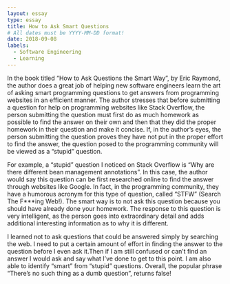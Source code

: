 ```yaml
---
layout: essay
type: essay
title: How to Ask Smart Questions
# All dates must be YYYY-MM-DD format!
date: 2018-09-08
labels:
  - Software Engineering
  - Learning
---
```


In the book titled “How to Ask Questions the Smart Way”, by Eric Raymond, the author does a great job of helping new software engineers learn the art of asking smart programming questions to get answers from programming websites in an efficient manner. The author stresses that before submitting a question for help on programming websites like Stack Overflow, the person submitting the question must first do as much homework as possible to find the answer on their own and then that they did the proper homework in their question and make it concise. If, in the author’s eyes, the person submitting the question proves they have not put in the proper effort to find the answer, the question posed to the programming community will be viewed as a “stupid” question.

For example, a “stupid” question I noticed on Stack Overflow is “Why are there different bean management annotations”. In this case, the author would say this question can be first researched online to find the answer through websites like Google. In fact, in the programming community, they have a humorous acronym for this type of question, called “STFW” (Search The F***ing Web!). The smart way is to not ask this question because you should have already done your homework. The response to this question is very intelligent, as the person goes into extraordinary detail and adds additional interesting information as to why it is different.    

I learned not to ask questions that could be answered simply by searching the web. I need to put a certain amount of effort in finding the answer to the question before I even ask it.Then if I am still confused or can’t find an answer I would ask and say what I’ve done to get to this point. I am also able to identify “smart” from “stupid” questions. Overall, the popular phrase “There’s no such thing as a dumb question”, returns false!
